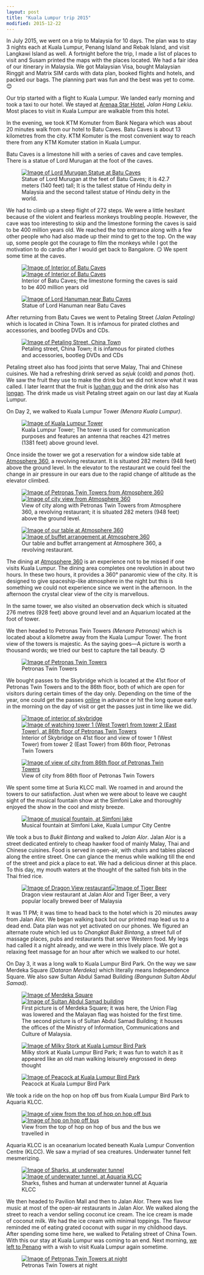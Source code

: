 ```yaml
---
layout: post
title: "Kuala Lumpur trip 2015"
modified: 2015-12-22
---
```


In July 2015, we went on a trip to Malaysia for 10 days. The plan was to
stay 3 nights each at Kuala Lumpur, Penang Island and Rebak Island, and
visit Langkawi Island as well. A fortnight before the trip, I made a
list of places to visit and Susam printed the maps with the places
located. We had a fair idea of our itinerary in Malaysia. We got
Malaysian Visa, bought Malaysian Ringgit and Matrix SIM cards with data
plan, booked flights and hotels, and packed our bags. The planning part
was fun and the best was yet to come. &#x1f60a;

Our trip started with a flight to Kuala Lumpur. We landed early morning
and took a taxi to our hotel. We stayed at [Arenaa Star Hotel][ASH],
*Jalan Hang Lekiu*. Most places to visit in Kuala Lumpur are walkable
from this hotel.

[ASH]: http://www.tripadvisor.in/Hotel_Review-g298570-d3800051-Reviews-Arenaa_Star_Hotel-Kuala_Lumpur_Wilayah_Persekutuan.html

In the evening, we took KTM Komuter from Bank Negara which was about 20
minutes walk from our hotel to Batu Caves. Batu Caves is about 13
kilometres from the city. KTM Komuter is the most convenient way to
reach there from any KTM Komuter station in Kuala Lumpur.

Batu Caves is a limestone hill with a series of caves and cave temples.
There is a statue of Lord Murugan at the foot of the caves.

<figure id="one-up">
     <a href="{{site.url}}/img/kuala-lumpur-trip-2015/murugan-statue.jpg"
       target="_blank"><img
            src="{{site.url}}/img/kuala-lumpur-trip-2015/murugan-statue-small.jpg"
            alt="Image of Lord Murugan Statue at Batu Caves"></a>
    <figcaption>Statue of Lord Murugan at the feet of Batu Caves; it is
    42.7 meters (140 feet) tall; It is the tallest statue of Hindu deity
    in Malaysia and the second tallest statue of Hindu deity in the
    world.</figcaption>
</figure>

We had to climb up a steep flight of 272 steps. We were a little
hesitant because of the violent and fearless monkeys troubling people.
However, the cave was too interesting to skip and the limestone forming
the caves is said to be 400 million years old. We reached the top
entrance along with a few other people who had also made up their mind
to get to the top. On the way up, some people got the courage to film
the monkeys while I got the motivation to do cardio after I would get
back to Bangalore. &#x1f60f; We spent some time at the caves.

<figure id="two-up">
    <a href="{{site.url}}/img/kuala-lumpur-trip-2015/batu-caves-interior.jpg"
       target="_blank"><img
            src="{{site.url}}/img/kuala-lumpur-trip-2015/batu-caves-interior-small.jpg"
            alt="Image of Interior of Batu Caves"></a><!--
    --><a href="{{site.url}}/img/kuala-lumpur-trip-2015/sky-from-batu-caves-interior.jpg"
       target="_blank"><img
            src="{{site.url}}/img/kuala-lumpur-trip-2015/sky-from-batu-caves-interior-small.jpg"
            alt="Image of Interior of Batu Caves"></a>
    <figcaption>Interior of Batu Caves; the limestone forming the caves
    is said to be 400 million years old</figcaption>
</figure>

<figure id="one-up">
    <a href="{{site.url}}/img/kuala-lumpur-trip-2015/hanuman-statue.jpg"
       target="_blank"><img
            src="{{site.url}}/img/kuala-lumpur-trip-2015/hanuman-statue-small.jpg"
            alt="Image of Lord Hanuman near Batu Caves"></a>
   <figcaption>Statue of Lord Hanuman near Batu Caves</figcaption>
</figure>

After returning from Batu Caves we went to Petaling Street *(Jalan
Petaling)* which is located in China Town. It is infamous for pirated
clothes and accessories, and bootleg DVDs and CDs.

<figure id="one-up">
     <a href="{{site.url}}/img/kuala-lumpur-trip-2015/petaling-street.jpg"
       target="_blank"><img
            src="{{site.url}}/img/kuala-lumpur-trip-2015/petaling-street-small.jpg"
            alt="Image of Petaling Street, China Town"></a>
    <figcaption>Petaling street, China Town; it is infamous for pirated
    clothes and accessories, bootleg DVDs and CDs</figcaption>
</figure>

Petaling street also has food joints that serve Malay, Thai and Chinese
cuisines. We had a refreshing drink served as *sejuk* (cold) and *panas*
(hot). We saw the fruit they use to make the drink but we did not know
what it was called. I later learnt that the fruit is [luohan guo][LG]
and the drink also has [longan][L]. The drink made us visit Petaling
street again on our last day at Kuala Lumpur.

[LG]: https://en.wikipedia.org/wiki/Siraitia_grosvenorii
[L]: https://en.wikipedia.org/wiki/Longan

On Day 2, we walked to Kuala Lumpur Tower *(Menara Kuala Lumpur)*.

<figure id="one-up">
     <a href="{{site.url}}/img/kuala-lumpur-trip-2015/kuala-lumpur-tower.jpg"
       target="_blank"><img
            src="{{site.url}}/img/kuala-lumpur-trip-2015/kuala-lumpur-tower-small.jpg"
            alt="Image of Kuala Lumpur Tower"></a>
    <figcaption>Kuala Lumpur Tower; The tower is used for communication
    purposes and features an antenna that reaches 421 metres (1381 feet)
    above ground level.</figcaption>
</figure>

Once inside the tower we got a reservation for a window side table at
[Atmosphere 360](http://www.atmosphere360.com.my/), a revolving
restaurant. It is situated 282 meters (948 feet) above the ground level. In
the elevator to the restaurant we could feel the change in air pressure
in our ears due to the rapid change of altitude as the elevator climbed.

<figure id="two-up">
    <a href="{{site.url}}/img/kuala-lumpur-trip-2015/view-of-petronas-twin-towers-from-atmosphere360.jpg"
       target="_blank"><img
            src="{{site.url}}/img/kuala-lumpur-trip-2015/view-of-petronas-twin-towers-from-atmosphere360-small.jpg"
            alt="Image of Petronas Twin Towers from Atmosphere 360"></a><!--
    --><a href="{{site.url}}/img/kuala-lumpur-trip-2015/view-of-city-from-atmosphere360.jpg"
       target="_blank"><img
            src="{{site.url}}/img/kuala-lumpur-trip-2015/view-of-city-from-atmosphere360-small.jpg"
            alt="Image of city view from Atmosphere 360"></a>
    <figcaption>View of city along with Petronas Twin Towers from
    Atmosphere 360, a revolving restaurant; it is situated 282 meters
    (948 feet) above the ground level.</figcaption>
</figure>

<figure id="two-up">
    <a href="{{site.url}}/img/kuala-lumpur-trip-2015/our-table-at-atmosphere360.jpg"
       target="_blank"><img
            src="{{site.url}}/img/kuala-lumpur-trip-2015/our-table-at-atmosphere360-small.jpg"
            alt="Image of our table at Atmosphere 360"></a><!--
    --><a href="{{site.url}}/img/kuala-lumpur-trip-2015/buffet-at-atmosphere360.jpg"
       target="_blank"><img
            src="{{site.url}}/img/kuala-lumpur-trip-2015/buffet-at-atmosphere360-small.jpg"
            alt="Image of buffet arrangement at Atmosphere 360"></a>
    <figcaption>Our table and buffet arrangement at Atmosphere 360, a
    revolving restaurant.</figcaption>
</figure>

The dining at [Atmosphere 360](http://www.atmosphere360.com.my/) is an
experience not to be missed if one visits Kuala Lumpur. The dining area
completes one revolution in about two hours. In these two hours, it
provides a 360&deg; panaromic view of the city. It is designed to give
spaceship-like atmosphere in the night but this is something we could
not experience since we went in the afternoon. In the afternoon the
crystal clear view of the city is marvellous.

In the same tower, we also visited an observation deck which is situated
276 metres (928 feet) above ground level and an Aquarium located at the
foot of tower.

We then headed to Petronas Twin Towers *(Menara Petronas)* which is
located about a kilometre away from the Kuala Lumpur Tower. The front
view of the towers is majestic. As the saying goes&mdash;A picture is
worth a thousand words; we tried our best to capture the tall beauty.
&#x1f60a;

<figure id="one-up">
     <a href="{{site.url}}/img/kuala-lumpur-trip-2015/petronas-twin-towers.jpg"
       target="_blank"><img
            src="{{site.url}}/img/kuala-lumpur-trip-2015/petronas-twin-towers-small.jpg"
            alt="Image of Petronas Twin Towers"></a>
    <figcaption>Petronas Twin Towers</figcaption>
</figure>

We bought passes to the Skybridge which is located at the 41st floor of
Petronas Twin Towers and to the 86th floor, both of which are open for
visitors during certain times of the day only. Depending on the time of
the year, one could get the passes [online][ETICKET] in advance or hit
the long queue early in the morning on the day of visit or get the
passes just in time like we did.

[ETICKET]: https://eticket.petronastwintowers.com.my/

<figure id="two-up">
    <a href="{{site.url}}/img/kuala-lumpur-trip-2015/interior-of-skybridge.jpg"
       target="_blank"><img
            src="{{site.url}}/img/kuala-lumpur-trip-2015/interior-of-skybridge-small.jpg"
            alt="Image of interior of skybridge"></a><!--
    --><a href="{{site.url}}/img/kuala-lumpur-trip-2015/viewing-tower1-from-tower2.jpg"
       target="_blank"><img
            src="{{site.url}}/img/kuala-lumpur-trip-2015/viewing-tower1-from-tower2-small.jpg"
            alt="Image of watching tower 1 (West Tower) from tower 2
            (East Tower), at 86th floor of Petronas Twin Towers"></a>
    <figcaption>Interior of Skybridge on 41st floor and view of tower 1
    (West Tower) from tower 2 (East Tower) from 86th floor, Petronas
    Twin Towers</figcaption>
</figure>

<figure id="one-up">
     <a href="{{site.url}}/img/kuala-lumpur-trip-2015/view-of-city-from-86thfloor-petronas-twin-towers.jpg"
       target="_blank"><img
            src="{{site.url}}/img/kuala-lumpur-trip-2015/view-of-city-from-86thfloor-petronas-twin-towers-small.jpg"
            alt="Image of view of city from 86th floor of Petronas Twin
            Towers"></a>
    <figcaption>View of city from 86th floor of Petronas Twin
    Towers</figcaption>
</figure>

We spent some time at Suria KLCC mall. We roamed in and around the
towers to our satisfaction. Just when we were about to leave we caught
sight of the musical fountain show at the Simfoni Lake and thoroughly
enjoyed the show in the cool and misty breeze.

<figure id="one-up">
     <a href="{{site.url}}/img/kuala-lumpur-trip-2015/musical-fountain-simfoni-lake.jpg"
       target="_blank"><img
            src="{{site.url}}/img/kuala-lumpur-trip-2015/musical-fountain-simfoni-lake-small.jpg"
            alt="Image of musical fountain, at Simfoni lake"></a>
    <figcaption>Musical fountain at Simfoni Lake, Kuala Lumpur
    City Centre</figcaption>
</figure>

We took a bus to *Bukit Bintang* and walked to *Jalan Alor*. Jalan Alor
is a street dedicated entirely to cheap hawker food of mainly Malay,
Thai and Chinese cuisines. Food is served in open-air, with chairs and
tables placed along the entire street. One can glance the menus while
walking till the end of the street and pick a place to eat. We had a
delicious dinner at this place. To this day, my mouth waters at the
thought of the salted fish bits in the Thai fried rice.

<figure id="two-up">
    <a href="{{site.url}}/img/kuala-lumpur-trip-2015/dragon-view-restaurant-at-jalan-alor.jpg"
       target="_blank"><img
            src="{{site.url}}/img/kuala-lumpur-trip-2015/dragon-view-restaurant-at-jalan-alor-small.jpg"
            alt="Image of Dragon View restaurant"></a><!--
    --><a href="{{site.url}}/img/kuala-lumpur-trip-2015/tiger-beer-jalan-alor.jpg"
       target="_blank"><img
            src="{{site.url}}/img/kuala-lumpur-trip-2015/tiger-beer-jalan-alor-small.jpg"
            alt="Image of Tiger Beer"></a>
    <figcaption>Dragon view restaurant at Jalan Alor and Tiger Beer, a
    very popular locally brewed beer of Malaysia</figcaption>
</figure>

It was 11 PM; it was time to head back to the hotel which is 20 minutes
away from Jalan Alor. We began walking back but our printed map lead us
to a dead end. Data plan was not yet activated on our phones. We figured
an alternate route which led us to *Changkat Bukit Bintang*, a street
full of massage places, pubs and restaurants that serve Western food. My
legs had called it a night already, and we were in this lively place.
We got a relaxing feet massage for an hour after which we walked to our
hotel.

On Day 3, it was a long walk to Kuala Lumpur Bird Park. On the way we
saw Merdeka Square *(Dataran Merdeka)* which literally means
Independence Square. We also saw Sultan Abdul Samad Building *(Bangunan
Sultan Abdul Samad)*.

<figure id="two-up">
    <a href="{{site.url}}/img/kuala-lumpur-trip-2015/merdeka-square.jpg"
       target="_blank"><img
            src="{{site.url}}/img/kuala-lumpur-trip-2015/merdeka-square-small.jpg"
            alt="Image of Merdeka Square"></a><!--
    --><a href="{{site.url}}/img/kuala-lumpur-trip-2015/sultan-abdul-samad-building.jpg"
       target="_blank"><img
            src="{{site.url}}/img/kuala-lumpur-trip-2015/sultan-abdul-samad-building-small.jpg"
            alt="Image of Sultan Abdul Samad building"></a>
    <figcaption>First picture is of Merdeka Square; it was here, the
    Union Flag was lowered and the Malayan flag was hoisted for the
    first time. The second picture is of Sultan Abdul Samad Building; it
    houses the offices of the Ministry of Information, Communications
    and Culture of Malaysia.</figcaption>
</figure>

<figure id="one-up">
    <a href="{{site.url}}/img/kuala-lumpur-trip-2015/milky-stork-kuala-lumpur-bird-park.jpg"
       target="_blank"><img
            src="{{site.url}}/img/kuala-lumpur-trip-2015/milky-stork-kuala-lumpur-bird-park-small.jpg"
            alt="Image of Milky Stork at Kuala Lumpur Bird Park"></a>
    <figcaption>Milky stork at Kuala Lumpur Bird Park; it was fun to
    watch it as it appeared like an old man walking leisurely engrossed
    in deep thought</figcaption>
</figure>

<figure id="one-up">
    <a href="{{site.url}}/img/kuala-lumpur-trip-2015/peacock-kuala-lumpur-bird-park.jpg"
       target="_blank"><img
            src="{{site.url}}/img/kuala-lumpur-trip-2015/peacock-kuala-lumpur-bird-park-small.jpg"
            alt="Image of Peacock at Kuala Lumpur Bird Park"></a>
    <figcaption>Peacock at Kuala Lumpur Bird Park</figcaption>
</figure>

We took a ride on the hop on hop off bus from Kuala Lumpur Bird Park to
Aquaria KLCC. 

<figure id="two-up">
    <a href="{{site.url}}/img/kuala-lumpur-trip-2015/view-from-top-of-hop-on-hop-off-bus.jpg"
       target="_blank"><img
            src="{{site.url}}/img/kuala-lumpur-trip-2015/view-from-top-of-hop-on-hop-off-bus-small.jpg"
            alt="Image of view from the top of hop on hop off bus"></a><!--
    --><a href="{{site.url}}/img/kuala-lumpur-trip-2015/hop-on-hop-off-bus.jpg"
       target="_blank"><img
            src="{{site.url}}/img/kuala-lumpur-trip-2015/hop-on-hop-off-bus-small.jpg"
            alt="Image of hop on hop off bus"></a>
    <figcaption>View from the top of hop on hop of bus and the bus we
    travelled in</figcaption>
</figure>

Aquaria KLCC is an oceanarium located beneath Kuala Lumpur Convention
Centre (KLCC). We saw a myriad of sea creatures. Underwater tunnel felt
mesmerizing.

<figure id="two-up">
    <a href="{{site.url}}/img/kuala-lumpur-trip-2015/sharks-at-underwater-tunnel-aquaria-klcc.jpg"
       target="_blank"><img
            src="{{site.url}}/img/kuala-lumpur-trip-2015/sharks-at-underwater-tunnel-aquaria-klcc-small.jpg"
            alt="Image of Sharks, at underwater tunnel"></a><!--
    --><a href="{{site.url}}/img/kuala-lumpur-trip-2015/underwater-tunnel-at-aquaria-klcc.jpg"
       target="_blank"><img
            src="{{site.url}}/img/kuala-lumpur-trip-2015/underwater-tunnel-at-aquaria-klcc-small.jpg"
            alt="Image of underwater tunnel, at Aquaria KLCC"></a>
    <figcaption>Sharks, fishes and human at underwater tunnel at Aquaria
    KLCC</figcaption>
</figure>

We then headed to Pavilion Mall and then to Jalan Alor. There was live
music at most of the open-air restaurants in Jalan Alor. We walked along
the street to reach a vendor selling coconut ice cream. The ice cream is
made of coconut milk. We had the ice cream with minimal toppings. The
flavour reminded me of eating grated coconut with sugar in my childhood
days. After spending some time here, we walked to Petaling street of
China Town. With this our stay at Kuala Lumpur was coming to an end.
Next morning, [we left to Penang][P] with a wish to visit Kuala Lumpur
again sometime.

[P]: {{site.url}}/blog/penang-island-trip-2015/ 

<figure id="one-up">
     <a href="{{site.url}}/img/kuala-lumpur-trip-2015/petronas-twin-towers-night.jpg"
       target="_blank"><img
            src="{{site.url}}/img/kuala-lumpur-trip-2015/petronas-twin-towers-night-small.jpg"
            alt="Image of Petronas Twin Towers at night"></a>
    <figcaption>Petronas Twin Towers at night</figcaption>
</figure>
